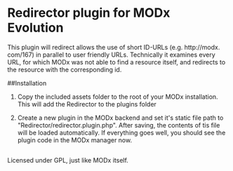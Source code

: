 # Redirector plugin for MODx Evolution
This plugin will redirect allows the use of short ID-URLs (e.g. http:&#8203;//modx.&#8203;com/167) in parallel to user friendly URLs. Technically it examines every URL, for which MODx was not able to find a resource itself, and redirects to the resource with the corresponding id.

##Installation
1) Copy the included assets folder to the root of your MODx installation. This will add the Redirector to the plugins folder

2) Create a new plugin in the MODx backend and set it's static file path to "Redirector/redirector.plugin.php". After saving, the contents of tis file will be loaded automatically. If everything goes well, you should see the plugin code in the MODx manager now.

##
Licensed under GPL, just like MODx itself.
